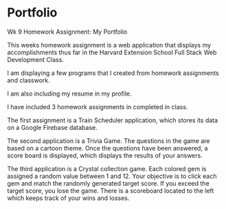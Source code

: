 # Portfolio
Wk 9 Homework Assignment: My Portfolio

This weeks homework assignment is a web application that displays my accomplishments thus far in the Harvard Extension School Full Stack Web Development Class.

I am displaying a few programs that I created from homework assignments and classwork.

I am also including my resume in my profile.

I have included 3 homework assignments in completed in class. 

The first assignment is a Train Scheduler application, which stores its data on a Google Firebase database.

The second application is a Trivia Game. The questions in the game are based on a cartoon theme.  Once the questions have been answered, a score board is displayed, which displays the results of your answers. 

The third application is a Crystal collection game. Each colored gem is assigned a random value between 1 and 12. Your objective is to click each gem and match the randomly generated target score. If you exceed the target score, you lose the game. There is a scoreboard located to the left which keeps track of your wins and losses.

